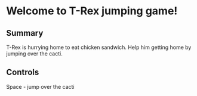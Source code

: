 # Welcome to T-Rex jumping game!

## Summary
T-Rex is hurrying home to eat chicken sandwich. Help him getting home by jumping over the cacti.

## Controls
Space - jump over the cacti

